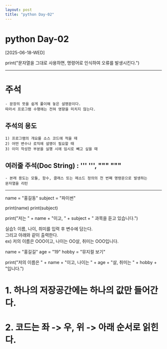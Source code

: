 ```yaml
---
layout: post
title: "python Day-02"
---
```


# python Day-02

[2025-06-18-WED]


print("문자열을 그대로 사용하면, 명령어로 인식하여 오류를 발생시킨다.")

---

# 주석
    - 문장의 뜻을 쉽게 풀이해 놓은 설명문이다.
    따라서 프로그램 수행에는 전혀 영향을 미치지 않는다.

## 주석의 용도
    1) 프로그램의 개요를 소스 코드에 적을 때
    2) 어떤 변수나 로직에 설명이 필요할 때
    3) 이미 작성한 부분을 실행 시에 임시로 빼고 싶을 때

## 여러줄 주석(Doc String) : ''' ''', """ """
    - 본래 용도는 모듈, 함수, 클래스 또는 메소드 정의의 천 번째 명령문으로 발생하는
    문자열을 리턴

---

name = "홍길동"
subject = "파이썬"

print(name)
print(subject)

print("저는 " + name + "이고, " + subject + " 과목을 듣고 있습니다.")


실습1: 이름, 나이, 취미를 입력 후 변수에 담는다. <br />
그리고 아래와 같이 출력한다.  <br />
ex) 저의 이름은 OOO이고, 나이는 OO살, 취미는 OOO입니다. 

name = "홍길길"
age = "19"
hobby = "뮤지컬 보기"

print("저의 이름은 " + name + "이고, 나이는 " + age + "살, 취미는 " + hobby + "입니다.")

# 1. 하나의 저장공간에는 하나의 값만 들어간다.
# 2. 코드는 좌 -> 우, 위 -> 아래 순서로 읽힌다. 

